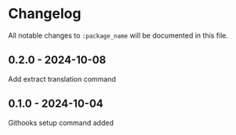 # Changelog

All notable changes to `:package_name` will be documented in this file.

## 0.2.0 - 2024-10-08

Add extract translation command

## 0.1.0 - 2024-10-04

Githooks setup command added
